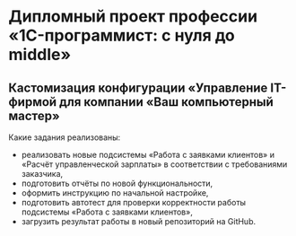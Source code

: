 # Дипломный проект профессии «1C-программист: с нуля до middle»

## Кастомизация конфигурации «Управление IT-фирмой для компании «Ваш компьютерный мастер»

Какие задания реализованы:

- реализовать новые подсистемы «Работа с заявками клиентов» и «Расчёт управленческой зарплаты» в соответствии с требованиями заказчика,
- подготовить отчёты по новой функциональности,
- оформить инструкцию по начальной настройке,
- подготовить автотест для проверки корректности работы подсистемы «Работа с заявками клиентов»,
- загрузить результат работы в новый репозиторий на GitHub.
